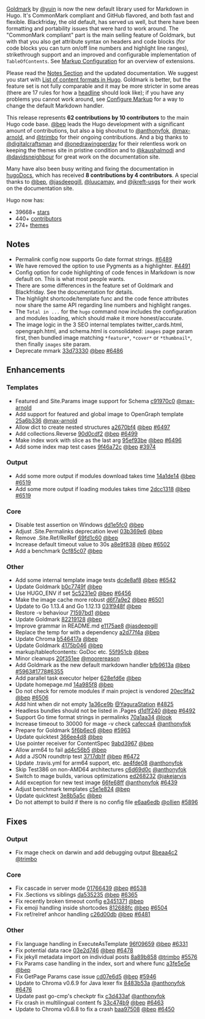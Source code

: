 [Goldmark](https://github.com/yuin/goldmark/) by [@yuin](https://github.com/yuin) is now the new default library used for Markdown in Hugo. It's CommonMark compliant and  GitHub flavored, and both fast and flexible. Blackfriday, the old default, has served us well, but there have been formatting and portability issues that were hard to work around. The "CommonMark compliant" part is the main selling feature of Goldmark, but with that you also get attribute syntax on headers and code blocks (for code blocks you can turn on/off line numbers and highlight line ranges), strikethrough support and an improved and configurable implementation of `TableOfContents`. See [Markup Configuration](https://gohugo.io/getting-started/configuration-markup/) for an overview of extensions.

Please read the [Notes Section](#notes) and the updated documentation. We suggest you start with [List of content formats in Hugo](https://gohugo.io/content-management/formats/#list-of-content-formats). Goldmark is better, but the feature set is not fully comparable and it may be more stricter in some areas (there are 17 rules for how a [headline](https://spec.commonmark.org/0.29/#emphasis-and-strong-emphasis) should look like); if you have any problems you cannot work around, see [Configure Markup](https://gohugo.io/getting-started/configuration-markup/#configure-markup) for a way to change the default Markdown handler.

This release represents **62 contributions by 10 contributors** to the main Hugo code base. [@bep](https://github.com/bep) leads the Hugo development with a significant amount of contributions, but also a big shoutout to [@anthonyfok](https://github.com/anthonyfok), [@max-arnold](https://github.com/max-arnold), and [@trimbo](https://github.com/trimbo) for their ongoing contributions.
And a big thanks to [@digitalcraftsman](https://github.com/digitalcraftsman) and [@onedrawingperday](https://github.com/onedrawingperday) for their relentless work on keeping the themes site in pristine condition and to [@kaushalmodi](https://github.com/kaushalmodi) and [@davidsneighbour](https://github.com/davidsneighbour) for great work on the documentation site.

Many have also been busy writing and fixing the documentation in [hugoDocs](https://github.com/gohugoio/hugoDocs), 
which has received **8 contributions by 4 contributors**. A special thanks to [@bep](https://github.com/bep), [@jasdeepgill](https://github.com/jasdeepgill), [@luucamay](https://github.com/luucamay), and [@jkreft-usgs](https://github.com/jkreft-usgs) for their work on the documentation site.


Hugo now has:

* 39668+ [stars](https://github.com/gohugoio/hugo/stargazers)
* 440+ [contributors](https://github.com/gohugoio/hugo/graphs/contributors)
* 274+ [themes](http://themes.gohugo.io/)


## Notes

* Permalink config now supports Go date format strings. [#6489](https://github.com/gohugoio/hugo/pull/6489)
* We have removed the option to use Pygments as a highlighter. [#4491](https://github.com/gohugoio/hugo/pull/4491)
* Config option for code highlighting of code fences in Markdown is now default on. This is what most people wants.
* There are some differences in the feature set of Goldmark and Blackfriday. See the documentation for details.
* The highlight shortcode/template func and the code fence attributes now share the same API regarding line numbers and highlight ranges.
* The `Total in ...` for the `hugo` command now includes the configuration and modules loading, which should make it more honest/accurate.
* The image logic in the 3 SEO internal templates twitter_cards.html,  opengraph.html, and schema.html is consolidated: `images` page param first, then bundled image matching `*feature*`, `*cover*` or `*thumbnail*`, then finally `images` site param.
* Deprecate mmark [33d73330](https://github.com/gohugoio/hugo/commit/33d733300a4f0b765234706e51bb7e077fdc2471) [@bep](https://github.com/bep) [#6486](https://github.com/gohugoio/hugo/issues/6486)

## Enhancements

### Templates

* Featured and Site.Params image support for Schema [c91970c0](https://github.com/gohugoio/hugo/commit/c91970c08ddf8c22ca4f967c2cc864c483987ac7) [@max-arnold](https://github.com/max-arnold) 
* Add support for featured and global image to OpenGraph template [25a6b336](https://github.com/gohugoio/hugo/commit/25a6b33693992e8c6d9c35bc1e781ce3e2bca4be) [@max-arnold](https://github.com/max-arnold) 
* Allow dict to create nested structures [a2670bf4](https://github.com/gohugoio/hugo/commit/a2670bf460e10ed5de69f90abbe7c4e2b32068cf) [@bep](https://github.com/bep) [#6497](https://github.com/gohugoio/hugo/issues/6497)
* Add collections.Reverse [90d0cdf2](https://github.com/gohugoio/hugo/commit/90d0cdf236b54000bfe444ba3a00236faaa28790) [@bep](https://github.com/bep) [#6499](https://github.com/gohugoio/hugo/issues/6499)
* Make index work with slice as the last arg [95ef93be](https://github.com/gohugoio/hugo/commit/95ef93be667afb480184175a319584fd651abf03) [@bep](https://github.com/bep) [#6496](https://github.com/gohugoio/hugo/issues/6496)
* Add some index map test cases [9f46a72c](https://github.com/gohugoio/hugo/commit/9f46a72c7eec25a4b9dea387d5717173b8d9ec72) [@bep](https://github.com/bep) [#3974](https://github.com/gohugoio/hugo/issues/3974)

### Output

* Add some more output if modules download takes time [14a1de14](https://github.com/gohugoio/hugo/commit/14a1de14fb1ec93444ba5dd028fdad8959924545) [@bep](https://github.com/bep) [#6519](https://github.com/gohugoio/hugo/issues/6519)
* Add some more output if loading modules takes time [2dcc1318](https://github.com/gohugoio/hugo/commit/2dcc1318d1d9ed849d040115aa5ba6191a1c102a) [@bep](https://github.com/bep) [#6519](https://github.com/gohugoio/hugo/issues/6519)

### Core

* Disable test assertion on Windows [dd1e5fc0](https://github.com/gohugoio/hugo/commit/dd1e5fc0b43739941372c0c27b75977380acd582) [@bep](https://github.com/bep) 
* Adjust .Site.Permalinks deprecation level [03b369e6](https://github.com/gohugoio/hugo/commit/03b369e6726ed8a732c07db48f7209425c434bbe) [@bep](https://github.com/bep) 
* Remove .Site.Ref/RelRef [69fd1c60](https://github.com/gohugoio/hugo/commit/69fd1c60d8bcf6d1cea4bfea852f62df8891ee81) [@bep](https://github.com/bep) 
* Increase default timeout value to 30s [a8e9f838](https://github.com/gohugoio/hugo/commit/a8e9f8389a61471fa372c815b216511201b56823) [@bep](https://github.com/bep) [#6502](https://github.com/gohugoio/hugo/issues/6502)
* Add a benchmark [0cf85c07](https://github.com/gohugoio/hugo/commit/0cf85c071aba57de8c6567fba166ed8332d01bac) [@bep](https://github.com/bep) 

### Other

* Add some internal template image tests [dcde8af8](https://github.com/gohugoio/hugo/commit/dcde8af8c6ab39eb34b5e1d6030d1aa2fe6923ca) [@bep](https://github.com/bep) [#6542](https://github.com/gohugoio/hugo/issues/6542)
* Update Goldmark [b0c7749f](https://github.com/gohugoio/hugo/commit/b0c7749fa1efca04839b767e1d48d617f3556867) [@bep](https://github.com/bep) 
* Use HUGO_ENV if set [5c5231e0](https://github.com/gohugoio/hugo/commit/5c5231e09e20953dc262df7d3b351a35f1c4b058) [@bep](https://github.com/bep) [#6456](https://github.com/gohugoio/hugo/issues/6456)
* Make the image cache more robust [d6f7a9e2](https://github.com/gohugoio/hugo/commit/d6f7a9e28dfd5abff08b6aaf6fb3493c46bd1e39) [@bep](https://github.com/bep) [#6501](https://github.com/gohugoio/hugo/issues/6501)
* Update to Go 1.13.4 and Go 1.12.13 [031f948f](https://github.com/gohugoio/hugo/commit/031f948f87ac97ca49d0a487a392a8a0c6afb699) [@bep](https://github.com/bep) 
* Restore -v behaviour [71597bd1](https://github.com/gohugoio/hugo/commit/71597bd1adfb016a3ea1977068c37dce92d49458) [@bep](https://github.com/bep) 
* Update Goldmark [82219128](https://github.com/gohugoio/hugo/commit/8221912869cf863d64ae7b50e0085589dc18e4d2) [@bep](https://github.com/bep) 
* Improve grammar in README.md [e1175ae8](https://github.com/gohugoio/hugo/commit/e1175ae83a365e0b17ec5904194e68ff3833e15a) [@jasdeepgill](https://github.com/jasdeepgill) 
* Replace the temp for with a dependency [a2d77f4a](https://github.com/gohugoio/hugo/commit/a2d77f4a803ce27802ea653a4aab53b89c37b488) [@bep](https://github.com/bep) 
* Update Chroma [b546417a](https://github.com/gohugoio/hugo/commit/b546417a27f8c59c8c7ccaebfef6bca03f5c4ac4) [@bep](https://github.com/bep) 
* Update Goldmark [4175b046](https://github.com/gohugoio/hugo/commit/4175b0468680b076a5e5f90450157a98f841789b) [@bep](https://github.com/bep) 
* markup/tableofcontents: GoDoc etc. [55f951cb](https://github.com/gohugoio/hugo/commit/55f951cbba69c29daabca57eeff5661d132fa162) [@bep](https://github.com/bep) 
* Minor cleanups [20f351ee](https://github.com/gohugoio/hugo/commit/20f351ee4cd40b3b53e33805fc6226c837290ed7) [@moorereason](https://github.com/moorereason) 
* Add Goldmark as the new default markdown handler [bfb9613a](https://github.com/gohugoio/hugo/commit/bfb9613a14ab2d93a4474e5486d22e52a9d5e2b3) [@bep](https://github.com/bep) [#5963](https://github.com/gohugoio/hugo/issues/5963)[#1778](https://github.com/gohugoio/hugo/issues/1778)[#6355](https://github.com/gohugoio/hugo/issues/6355)
* Add parallel task executor helper [628efd6e](https://github.com/gohugoio/hugo/commit/628efd6e293d27984a3f5ba33522f8edd19d69d6) [@bep](https://github.com/bep) 
* Update homepage.md [14a985f8](https://github.com/gohugoio/hugo/commit/14a985f8abc527d4e8487fcd5fa742e1ab2a00ed) [@bep](https://github.com/bep) 
* Do not check for remote modules if main project is vendored [20ec9fa2](https://github.com/gohugoio/hugo/commit/20ec9fa2bbd69dc47dfc9f1db40c954e08520071) [@bep](https://github.com/bep) [#6506](https://github.com/gohugoio/hugo/issues/6506)
* Add hint when dir not empty [1a36ce9b](https://github.com/gohugoio/hugo/commit/1a36ce9b0903e02a5068aed5f807ed9d21f48ece) [@YaguraStation](https://github.com/YaguraStation) [#4825](https://github.com/gohugoio/hugo/issues/4825)
* Headless bundles should not be listed in .Pages [d1d1f240](https://github.com/gohugoio/hugo/commit/d1d1f240a25945b37eebe8a9a3f439f290832b33) [@bep](https://github.com/bep) [#6492](https://github.com/gohugoio/hugo/issues/6492)
* Support Go time format strings in permalinks [70a1aa34](https://github.com/gohugoio/hugo/commit/70a1aa345b95bcf325f19c6e7184bcd6f885e454) [@look](https://github.com/look) 
* Increase timeout to 30000 for mage -v check [cafecca4](https://github.com/gohugoio/hugo/commit/cafecca440e495ec915cc6290fe09d2a343e9c95) [@anthonyfok](https://github.com/anthonyfok) 
* Prepare for Goldmark [5f6b6ec6](https://github.com/gohugoio/hugo/commit/5f6b6ec68936ebbbf590894c02a1a3ecad30735f) [@bep](https://github.com/bep) [#5963](https://github.com/gohugoio/hugo/issues/5963)
* Update quicktest [366ee4d8](https://github.com/gohugoio/hugo/commit/366ee4d8da1c2b0c1751e9bf6d54638439735296) [@bep](https://github.com/bep) 
* Use pointer receiver for ContentSpec [9abd3967](https://github.com/gohugoio/hugo/commit/9abd396789d007193145db9246d5daf1640bbb8a) [@bep](https://github.com/bep) 
* Allow arm64 to fail [ad4c56b5](https://github.com/gohugoio/hugo/commit/ad4c56b5512226e74fb4ed6f10630d26d93e9eb6) [@bep](https://github.com/bep) 
* Add a JSON roundtrip test [3717db1f](https://github.com/gohugoio/hugo/commit/3717db1f90797f4e2a5d546472fb6b6df072d435) [@bep](https://github.com/bep) [#6472](https://github.com/gohugoio/hugo/issues/6472)
* Update .travis.yml for arm64 support, etc. [ae4fde08](https://github.com/gohugoio/hugo/commit/ae4fde0866b2a10f0a414e0d76c4ff09bed3776e) [@anthonyfok](https://github.com/anthonyfok) 
* Skip Test386 on non-AMD64 architectures [c6d69d0c](https://github.com/gohugoio/hugo/commit/c6d69d0c95c42915956c210dbac8b884682d4a3e) [@anthonyfok](https://github.com/anthonyfok) 
* Switch to mage builds, various optimizations [ed268232](https://github.com/gohugoio/hugo/commit/ed2682325aeb8fd1c8139077d14a5f6906757a4e) [@jakejarvis](https://github.com/jakejarvis) 
* Add exception for new test image [66fe68ff](https://github.com/gohugoio/hugo/commit/66fe68ffc98974936e157b18cf6bd9266ee081a4) [@anthonyfok](https://github.com/anthonyfok) [#6439](https://github.com/gohugoio/hugo/issues/6439)
* Adjust benchmark templates [c5e1e824](https://github.com/gohugoio/hugo/commit/c5e1e8241a3b9f922f4a5134064ab2847174a959) [@bep](https://github.com/bep) 
* Update quicktest [3e8b5a5c](https://github.com/gohugoio/hugo/commit/3e8b5a5c0157fdcf93588a42fbc90b3cd898f6b1) [@bep](https://github.com/bep) 
* Do not attempt to build if there is no config file [e6aa6edb](https://github.com/gohugoio/hugo/commit/e6aa6edb4c5f37feb1f2bb8c0f3f80933c7adf5f) [@ollien](https://github.com/ollien) [#5896](https://github.com/gohugoio/hugo/issues/5896)

## Fixes

### Output

* Fix mage check on darwin and add debugging output [8beaa4c2](https://github.com/gohugoio/hugo/commit/8beaa4c25efb593d0363271000a3667b96567976) [@trimbo](https://github.com/trimbo) 

### Core

* Fix cascade in server mode [01766439](https://github.com/gohugoio/hugo/commit/01766439246add22a6e6d0c12f932610be55cd8a) [@bep](https://github.com/bep) [#6538](https://github.com/gohugoio/hugo/issues/6538)
* Fix .Sections vs siblings [da535235](https://github.com/gohugoio/hugo/commit/da53523599b43261520a22d77019b390aaa072e7) [@bep](https://github.com/bep) [#6365](https://github.com/gohugoio/hugo/issues/6365)
* Fix recently broken timeout config [e3451371](https://github.com/gohugoio/hugo/commit/e3451371bdb68015f89c8c0f7d8ea0a19fff8df5) [@bep](https://github.com/bep) 
* Fix emoji handling inside shortcodes [812688fc](https://github.com/gohugoio/hugo/commit/812688fc2f3e220ac35cad9f0445a2548f0cc603) [@bep](https://github.com/bep) [#6504](https://github.com/gohugoio/hugo/issues/6504)
* Fix ref/relref anhcor handling [c26d00db](https://github.com/gohugoio/hugo/commit/c26d00db648a4b475d94c9ed8e21dafb6efa1776) [@bep](https://github.com/bep) [#6481](https://github.com/gohugoio/hugo/issues/6481)

### Other

* Fix language handling in ExecuteAsTemplate [96f09659](https://github.com/gohugoio/hugo/commit/96f09659ce8752c32a2a6429c9faf23be4faa091) [@bep](https://github.com/bep) [#6331](https://github.com/gohugoio/hugo/issues/6331)
* Fix potential data race [03e2d746](https://github.com/gohugoio/hugo/commit/03e2d7462dec17c2f623a13db709f9efc88182af) [@bep](https://github.com/bep) [#6478](https://github.com/gohugoio/hugo/issues/6478)
* Fix jekyll metadata import on individual posts [8a89b858](https://github.com/gohugoio/hugo/commit/8a89b8582f0f681dc28961adb05ab0bf66da9543) [@trimbo](https://github.com/trimbo) [#5576](https://github.com/gohugoio/hugo/issues/5576)
* Fix Params case handling in the index, sort and where func [a3fe5e5e](https://github.com/gohugoio/hugo/commit/a3fe5e5e35f311f22b6b4fc38abfcf64cd2c7d6f) [@bep](https://github.com/bep) 
* Fix GetPage Params case issue [cd07e6d5](https://github.com/gohugoio/hugo/commit/cd07e6d57b158a76f812e8c4c9567dbc84f57939) [@bep](https://github.com/bep) [#5946](https://github.com/gohugoio/hugo/issues/5946)
* Update to Chroma v0.6.9 for Java lexer fix [8483b53a](https://github.com/gohugoio/hugo/commit/8483b53aefc3c6b52f9917e6e5af9c4d2e98df66) [@anthonyfok](https://github.com/anthonyfok) [#6476](https://github.com/gohugoio/hugo/issues/6476)
* Update past go-cmp's checkptr fix [c3d433af](https://github.com/gohugoio/hugo/commit/c3d433af56071d42aeb3f85854bd30db64ed70b8) [@anthonyfok](https://github.com/anthonyfok) 
* Fix crash in multilingual content fs [33c474b9](https://github.com/gohugoio/hugo/commit/33c474b9b3bd470670740f30c5131071ce906b22) [@bep](https://github.com/bep) [#6463](https://github.com/gohugoio/hugo/issues/6463)
* Update to Chroma v0.6.8 to fix a crash [baa97508](https://github.com/gohugoio/hugo/commit/baa975082c6809c8a02a8109ec3062a2b7d48344) [@bep](https://github.com/bep) [#6450](https://github.com/gohugoio/hugo/issues/6450)





